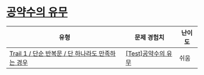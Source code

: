# [공약수의 유무](https://www.codetree.ai/trails/complete/curated-cards/test-presence-or-absence-of-a-common-divisor)

|유형|문제 경험치|난이도|
|---|---|---|
|[Trail 1 / 단순 반복문 / 단 하나라도 만족하는 경우](https://www.codetree.ai/trail-info/novice-low/)|[[Test]공약수의 유무](https://www.codetree.ai/trails/complete/curated-cards/test-presence-or-absence-of-a-common-divisor/)|쉬움|

